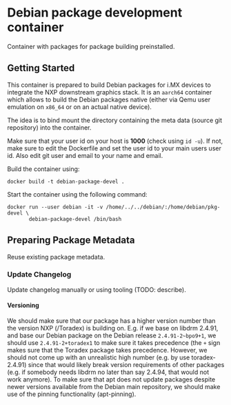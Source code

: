 # Debian package development container

Container with packages for package building preinstalled.

## Getting Started

This container is prepared to build Debian packages for i.MX devices to
integrate the NXP downstream graphics stack. It is an `aarch64` container which
allows to build the Debian packages native (either via Qemu user emulation on
`x86_64` or on an actual native device).

The idea is to bind mount the directory containing the meta data (source git
repository) into the container.

Make sure that your user id on your host is **1000** (check using `id -u`). If
not, make sure to edit the Dockerfile and set the user id to your main users
user id. Also edit git user and email to your name and email.

Build the container using:

```
docker build -t debian-package-devel .
```


Start the container using the following command:
```
docker run --user debian -it -v /home/../../debian/:/home/debian/pkg-devel \
       debian-package-devel /bin/bash
```

## Preparing Package Metadata

Reuse existing package metadata.

### Update Changelog

Update changelog manually or using tooling (TODO: describe).

#### Versioning

We should make sure that our package has a higher version number than the
version NXP (/Toradex) is building on. E.g. if we base on libdrm 2.4.91, and
base our Debian package on the Debian release `2.4.91-2~bpo9+1`, we should use
`2.4.91-2+toradex1` to make sure it takes precedence (the `+` sign makes sure
that the Toradex package takes precedence. However, we should not come up with
an unrealistic high number (e.g. by use toradex-2.4.91) since that would likely
break version requirements of other packages (e.g. if somebody needs libdrm
no later than say 2.4.94, that would not work anymore). To make sure that apt
does not update packages despite newer versions available from the Debian main
repository, we should make use of the pinning functionality (apt-pinning).


